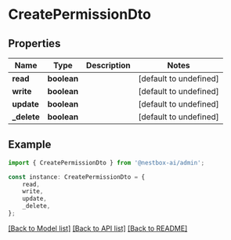 # CreatePermissionDto


## Properties

Name | Type | Description | Notes
------------ | ------------- | ------------- | -------------
**read** | **boolean** |  | [default to undefined]
**write** | **boolean** |  | [default to undefined]
**update** | **boolean** |  | [default to undefined]
**_delete** | **boolean** |  | [default to undefined]

## Example

```typescript
import { CreatePermissionDto } from '@nestbox-ai/admin';

const instance: CreatePermissionDto = {
    read,
    write,
    update,
    _delete,
};
```

[[Back to Model list]](../README.md#documentation-for-models) [[Back to API list]](../README.md#documentation-for-api-endpoints) [[Back to README]](../README.md)
